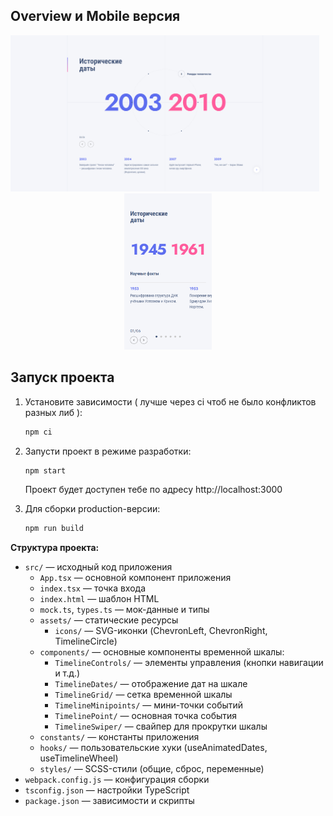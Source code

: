 ## Overview и Mobile версия

<p align="center">
  <img src="src/assets/overview.png" alt="Overview" height="250px" style="display:inline-block; margin-right: 10px;"/>
  <img src="src/assets/overview-mobile.png" alt="Overview Mobile" height="250px" style="display:inline-block;"/>
</p>

## Запуск проекта

1. Установите зависимости ( лучше через ci чтоб не было конфликтов разных либ ):
     ```bash
     npm ci
     ```
2. Запусти проект в режиме разработки:

     ```bash
     npm start
     ```

     Проект будет доступен тебе по адресу http://localhost:3000

3. Для сборки production-версии:
     ```bash
     npm run build
     ```

**Структура проекта:**

-    `src/` — исходный код приложения
     -    `App.tsx` — основной компонент приложения
     -    `index.tsx` — точка входа
     -    `index.html` — шаблон HTML
     -    `mock.ts`, `types.ts` — мок-данные и типы
     -    `assets/` — статические ресурсы
          -    `icons/` — SVG-иконки (ChevronLeft, ChevronRight, TimelineCircle)
     -    `components/` — основные компоненты временной шкалы:
          -    `TimelineControls/` — элементы управления (кнопки навигации и т.д.)
          -    `TimelineDates/` — отображение дат на шкале
          -    `TimelineGrid/` — сетка временной шкалы
          -    `TimelineMinipoints/` — мини-точки событий
          -    `TimelinePoint/` — основная точка события
          -    `TimelineSwiper/` — свайпер для прокрутки шкалы
     -    `constants/` — константы приложения
     -    `hooks/` — пользовательские хуки (useAnimatedDates, useTimelineWheel)
     -    `styles/` — SCSS-стили (общие, сброс, переменные)
-    `webpack.config.js` — конфигурация сборки
-    `tsconfig.json` — настройки TypeScript
-    `package.json` — зависимости и скрипты


